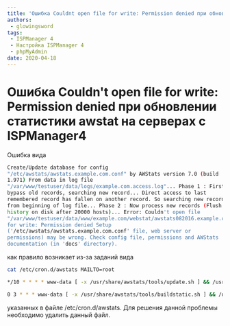 ```yaml
---
title: 'Ошибка Couldnt open file for write: Permission denied при обновлении статистики awstat на серверах с ISPManager4'
authors: 
 - glowingsword
tags:
 - ISPManager 4
 - Настройка ISPManager 4
 - phpMyAdmin
date: 2020-04-18
---
```


# Ошибка Couldn't open file for write: Permission denied при обновлении статистики awstat на серверах с ISPManager4

Ошибка вида

``` bash
Create/Update database for config
"/etc/awstats/awstats.example.com.conf" by AWStats version 7.0 (build
1.971) From data in log file
"/var/www/testuser/data/logs/example.com.access.log"... Phase 1 : First
bypass old records, searching new record... Direct access to last
remembered record has fallen on another record. So searching new records
from beginning of log file... Phase 2 : Now process new records (Flush
history on disk after 20000 hosts)... Error: Couldn't open file
"/var/www/testuser/data/www/example.com/webstat/awstats082016.example.com.tmp.16953"
for write: Permission denied Setup
('/etc/awstats/awstats.example.com.conf' file, web server or
permissions) may be wrong. Check config file, permissions and AWStats
documentation (in 'docs' directory).
```

как правило возникает из-за заданий вида
``` bash
cat /etc/cron.d/awstats MAILTO=root
```

``` bash
*/10 * * * * www-data [ -x /usr/share/awstats/tools/update.sh ] && /usr/share/awstats/tools/update.sh
```
``` bash
0 3 * * * www-data [ -x /usr/share/awstats/tools/buildstatic.sh ] && /usr/share/awstats/tools/buildstatic.sh
```
указанных в файле /etc/cron.d/awstats. Для решения данной проблемы необходимо удалить данный файл.